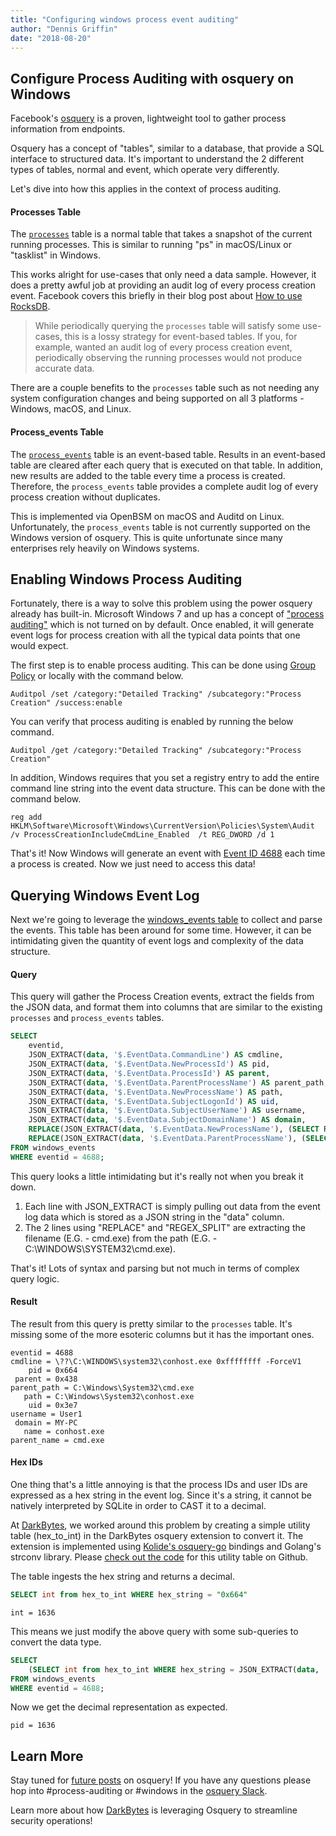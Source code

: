 ```yaml
---
title: "Configuring windows process event auditing"
author: "Dennis Griffin"
date: "2018-08-20"
---
```


## Configure Process Auditing with osquery on Windows

Facebook's [osquery](https://osquery.io/) is a proven, lightweight tool to gather process information from endpoints.

Osquery has a concept of "tables", similar to a database, that provide a SQL interface to structured data. It's important to understand the 2 different types of tables, normal and event, which operate very differently.

Let's dive into how this applies in the context of process auditing.

#### Processes Table

The [`processes`](https://osquery.io/schema/3.2.6#processes) table is a normal table that takes a snapshot of the current running processes. This is similar to running "ps" in macOS/Linux or "tasklist" in Windows.

This works alright for use-cases that only need a data sample. However, it does a pretty awful job at providing an audit log of every process creation event. Facebook covers this briefly in their blog post about [How to use RocksDB](https://code.fb.com/security/how-rocksdb-is-used-in-osquery/).

> While periodically querying the `processes` table will satisfy some use-cases, this is a lossy strategy for event-based tables. If you, for example, wanted an audit log of every process creation event, periodically observing the running processes would not produce accurate data.

There are a couple benefits to the `processes` table such as not needing any system configuration changes and being supported on all 3 platforms - Windows, macOS, and Linux.

####  Process_events Table

The [`process_events`](https://osquery.io/schema/3.2.6#process_events) table is an event-based table. Results in an event-based table are cleared after each query that is executed on that table. In addition, new results are added to the table every time a process is created. Therefore, the `process_events` table provides a complete audit log of every process creation without duplicates.

This is implemented via  OpenBSM on macOS and Auditd on Linux. Unfortunately, the `process_events` table is not currently supported on the Windows version of osquery. This is quite unfortunate since many enterprises rely heavily on Windows systems.

## Enabling Windows Process Auditing

Fortunately, there is a way to solve this problem using the power osquery already has built-in. Microsoft Windows 7 and up has a concept of ["process auditing"](https://docs.microsoft.com/en-us/windows/security/threat-protection/auditing/audit-process-creation) which is not turned on by default. Once enabled, it will generate event logs for process creation with all the typical data points that one would expect.

The first step is to enable process auditing. This can be done using [Group Policy](https://docs.microsoft.com/en-us/windows-server/identity/ad-ds/manage/component-updates/command-line-process-auditing) or locally with the command below.

```
Auditpol /set /category:"Detailed Tracking" /subcategory:"Process Creation" /success:enable
```

You can verify that process auditing is enabled by running the below command.

```
Auditpol /get /category:"Detailed Tracking" /subcategory:"Process Creation"
```

In addition, Windows requires that you set a registry entry to add the entire command line string into the event data structure. This can be done with the command below.

```
reg add HKLM\Software\Microsoft\Windows\CurrentVersion\Policies\System\Audit /v ProcessCreationIncludeCmdLine_Enabled  /t REG_DWORD /d 1
```

That's it! Now Windows will generate an event with [Event ID 4688](https://docs.microsoft.com/en-us/windows/security/threat-protection/auditing/event-4688) each time a process is created. Now we just need to access this data!

## Querying Windows Event Log

Next we're going to leverage the [windows_events table](https://osquery.io/schema/3.2.6#windows_events) to collect and parse the events. This table has been around for some time. However, it can be intimidating given the quantity of event logs and complexity of the data structure.

#### Query

This query will gather the Process Creation events, extract the fields from the JSON data, and format them into columns that are similar to the existing `processes` and `process_events` tables.

```sql
SELECT
	eventid,
	JSON_EXTRACT(data, '$.EventData.CommandLine') AS cmdline,
	JSON_EXTRACT(data, '$.EventData.NewProcessId') AS pid,
	JSON_EXTRACT(data, '$.EventData.ProcessId') AS parent,
	JSON_EXTRACT(data, '$.EventData.ParentProcessName') AS parent_path,
	JSON_EXTRACT(data, '$.EventData.NewProcessName') AS path,
	JSON_EXTRACT(data, '$.EventData.SubjectLogonId') AS uid,
	JSON_EXTRACT(data, '$.EventData.SubjectUserName') AS username,
	JSON_EXTRACT(data, '$.EventData.SubjectDomainName') AS domain,
	REPLACE(JSON_EXTRACT(data, '$.EventData.NewProcessName'), (SELECT REGEX_SPLIT(JSON_EXTRACT(data, '$.EventData.NewProcessName'), "[\.\w-]+$", 0)), '' ) AS name,
	REPLACE(JSON_EXTRACT(data, '$.EventData.ParentProcessName'), (SELECT REGEX_SPLIT(JSON_EXTRACT(data, '$.EventData.ParentProcessName'), "[\.\w-]+$", 0)), '' ) AS parent_name
FROM windows_events
WHERE eventid = 4688;
```

This query looks a little intimidating but it's really not when you break it down.
1. Each line with JSON_EXTRACT is simply pulling out data from the event log data which is stored as a JSON string in the "data" column.
2. The 2 lines using "REPLACE" and "REGEX_SPLIT" are extracting the filename (E.G. - cmd.exe) from the path (E.G. - C:\\WINDOWS\\SYSTEM32\\cmd.exe).

That's it! Lots of syntax and parsing but not much in terms of complex query logic.

#### Result

The result from this query is pretty similar to the `processes` table. It's missing some of the more esoteric columns but it has the important ones.

```
eventid = 4688
cmdline = \??\C:\WINDOWS\system32\conhost.exe 0xffffffff -ForceV1
    pid = 0x664
 parent = 0x438
parent_path = C:\Windows\System32\cmd.exe
   path = C:\Windows\System32\conhost.exe
    uid = 0x3e7
username = User1
 domain = MY-PC
   name = conhost.exe
parent_name = cmd.exe
```


#### Hex IDs

One thing that's a little annoying is that the process IDs and user IDs are expressed as a hex string in the event log. Since it's a string, it cannot be natively interpreted by SQLite in order to CAST it to a decimal.

At [DarkBytes](https://www.darkbytes.com/), we worked around this problem by creating a simple utility table (hex_to_int) in the DarkBytes osquery extension to convert it. The extension is implemented using [Kolide's osquery-go](https://github.com/kolide/osquery-go) bindings and Golang's strconv library. Please [check out the code](https://gist.github.com/dgriffin831/dc014c76ae33b4a1dbd613dd2ea418ee) for this utility table on Github.

The table ingests the hex string and returns a decimal.

```sql
SELECT int from hex_to_int WHERE hex_string = "0x664"
```

```
int = 1636
```

This means we just modify the above query with some sub-queries to convert the data type.


```sql
SELECT
    (SELECT int from hex_to_int WHERE hex_string = JSON_EXTRACT(data, '$.EventData.NewProcessId')) AS pid,
FROM windows_events
WHERE eventid = 4688;
```

Now we get the decimal representation as expected.
```
pid = 1636
```

## Learn More

Stay tuned for [future posts](https://osquery.io/blog/community-articles) on osquery! If you have any questions please hop into #process-auditing or #windows in the [osquery Slack](https://osquery.slack.com/).

Learn more about how [DarkBytes](https://www.darkbytes.com/) is leveraging Osquery to streamline security operations!
